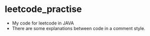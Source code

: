 # leetcode_practise
- My code for leetcode in JAVA
- There are some explanations between code in a comment style.